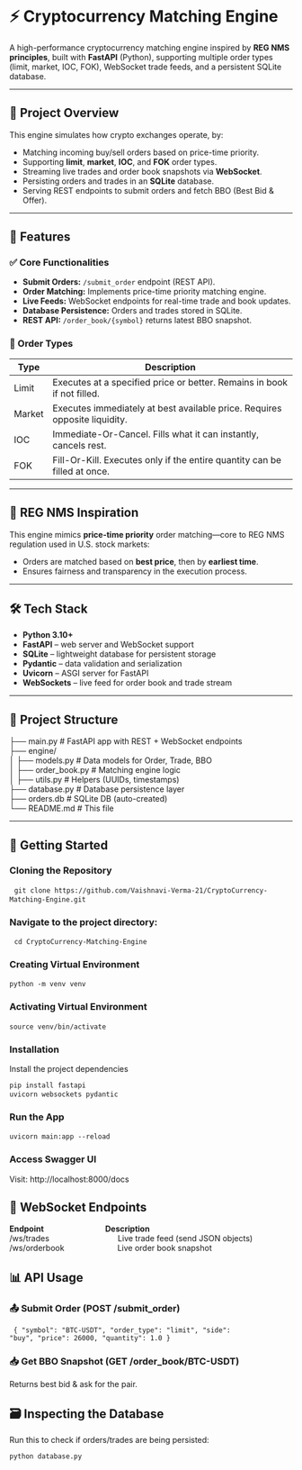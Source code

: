 # ⚡ Cryptocurrency Matching Engine

A high-performance cryptocurrency matching engine inspired by **REG NMS principles**, built with **FastAPI** (Python), supporting multiple order types (limit, market, IOC, FOK), WebSocket trade feeds, and a persistent SQLite database.

---

## 📌 Project Overview

This engine simulates how crypto exchanges operate, by:

- Matching incoming buy/sell orders based on price-time priority.
- Supporting **limit**, **market**, **IOC**, and **FOK** order types.
- Streaming live trades and order book snapshots via **WebSocket**.
- Persisting orders and trades in an **SQLite** database.
- Serving REST endpoints to submit orders and fetch BBO (Best Bid & Offer).

---

## 🚀 Features

### ✅ Core Functionalities

- **Submit Orders:** `/submit_order` endpoint (REST API).
- **Order Matching:** Implements price-time priority matching engine.
- **Live Feeds:** WebSocket endpoints for real-time trade and book updates.
- **Database Persistence:** Orders and trades stored in SQLite.
- **REST API:** `/order_book/{symbol}` returns latest BBO snapshot.

### 🔁 Order Types

| Type     | Description                                                                 |
|----------|-----------------------------------------------------------------------------|
| Limit    | Executes at a specified price or better. Remains in book if not filled.     |
| Market   | Executes immediately at best available price. Requires opposite liquidity.  |
| IOC      | Immediate-Or-Cancel. Fills what it can instantly, cancels rest.             |
| FOK      | Fill-Or-Kill. Executes only if the entire quantity can be filled at once.   |

---

## 🧠 REG NMS Inspiration

This engine mimics **price-time priority** order matching—core to REG NMS regulation used in U.S. stock markets:
- Orders are matched based on **best price**, then by **earliest time**.
- Ensures fairness and transparency in the execution process.

---

## 🛠️ Tech Stack

- **Python 3.10+**
- **FastAPI** – web server and WebSocket support
- **SQLite** – lightweight database for persistent storage
- **Pydantic** – data validation and serialization
- **Uvicorn** – ASGI server for FastAPI
- **WebSockets** – live feed for order book and trade stream

---

## 📂 Project Structure

├── main.py # FastAPI app with REST + WebSocket endpoints <br>
├── engine/ <br>
│ ├── models.py # Data models for Order, Trade, BBO <br>
│ ├── order_book.py # Matching engine logic <br>
│ ├── utils.py # Helpers (UUIDs, timestamps) <br>
├── database.py # Database persistence layer <br>
├── orders.db # SQLite DB (auto-created) <br>
└── README.md # This file <br>


---

## 🔧 Getting Started

### Cloning the Repository
<pre> <code>git clone https://github.com/Vaishnavi-Verma-21/CryptoCurrency-Matching-Engine.git </code> </pre>
### Navigate to the project directory:
<pre> <code>cd CryptoCurrency-Matching-Engine </code> </pre>

### Creating Virtual Environment
<pre><code>python -m venv venv </code> </pre>
### Activating Virtual Environment
<pre><code>source venv/bin/activate </code> </pre>
### Installation
Install the project dependencies<code><pre>pip install fastapi uvicorn websockets pydantic</code> </pre>

### Run the App
<code><pre>uvicorn main:app --reload</code> </pre>

### Access Swagger UI
Visit: http://localhost:8000/docs

## 📡 WebSocket Endpoints
<strong>Endpoint&nbsp;&nbsp;&nbsp;&nbsp;&nbsp;&nbsp;&nbsp;&nbsp;&nbsp;&nbsp;&nbsp;&nbsp;&nbsp;&nbsp;&nbsp;&nbsp;&nbsp;&nbsp;&nbsp;&nbsp;&nbsp;&nbsp;&nbsp;&nbsp;&nbsp;&nbsp;&nbsp;&nbsp;&nbsp;&nbsp;&nbsp;&nbsp;	Description</strong><br>
/ws/trades&nbsp;&nbsp;&nbsp;&nbsp;&nbsp;&nbsp;&nbsp;&nbsp;&nbsp;&nbsp;&nbsp;&nbsp;&nbsp;&nbsp;&nbsp;&nbsp;&nbsp;&nbsp;&nbsp;&nbsp;&nbsp;&nbsp;&nbsp;&nbsp;&nbsp;&nbsp;&nbsp;&nbsp;&nbsp;&nbsp;	Live trade feed (send JSON objects)<br>
/ws/orderbook&nbsp;&nbsp;&nbsp;&nbsp;&nbsp;&nbsp;&nbsp;&nbsp;&nbsp;&nbsp;&nbsp;&nbsp;&nbsp;&nbsp;&nbsp;&nbsp;&nbsp;&nbsp;&nbsp;&nbsp;&nbsp;&nbsp;&nbsp;	Live order book snapshot<br>

## 📊 API Usage
### 📤 Submit Order (POST /submit_order)
<code><pre>
{
  "symbol": "BTC-USDT",
  "order_type": "limit",
  "side": "buy",
  "price": 26000,
  "quantity": 1.0
}
</pre></code>
### 📥 Get BBO Snapshot (GET /order_book/BTC-USDT)
Returns best bid & ask for the pair.

## 🗃️ Inspecting the Database
Run this to check if orders/trades are being persisted:

<code><pre>python database.py</pre></code>
